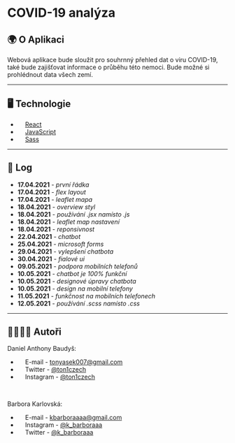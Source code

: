 # COVID-19 analýza

## 🌍 O Aplikaci

Webová aplikace bude sloužit pro souhrnný přehled dat o viru COVID-19, také bude zajišťovat informace o průběhu této nemoci. Bude možné si prohlédnout data všech zemí.

---

## 🖥️ Technologie

- <img src='https://external-content.duckduckgo.com/iu/?u=http%3A%2F%2Flogos-download.com%2Fwp-content%2Fuploads%2F2016%2F09%2FReact_logo_logotype_emblem.png&f=1&nofb=1' height="13"> [React](https://reactjs.org/)
- <img src='https://external-content.duckduckgo.com/iu/?u=https%3A%2F%2Fupload.wikimedia.org%2Fwikipedia%2Fcommons%2Fthumb%2F9%2F99%2FUnofficial_JavaScript_logo_2.svg%2F1200px-Unofficial_JavaScript_logo_2.svg.png&f=1&nofb=1' height="13"> [JavaScript](https://www.javascript.com/)
- <img src='https://external-content.duckduckgo.com/iu/?u=http%3A%2F%2Fvanseodesign.com%2Fblog%2Fwp-content%2Fuploads%2F2015%2F09%2Fsass-logo-2.png&f=1&nofb=1' height="13"> [Sass](https://sass-lang.com/)

---

## 📜 Log

- **17.04.2021** - _první řádka_
- **17.04.2021** - _flex layout_
- **17.04.2021** - _leaflet mapa_
- **18.04.2021** - _overview styl_
- **18.04.2021** - _používání .jsx namísto .js_
- **18.04.2021** - _leaflet map nastavení_
- **18.04.2021** - _reponsivnost_
- **22.04.2021** - _chatbot_
- **25.04.2021** - _microsoft forms_
- **29.04.2021** - _vylepšení chatbota_
- **30.04.2021** - _fialové ui_
- **09.05.2021** - _podpora mobilních telefonů_
- **10.05.2021** - _chatbot je 100% funkční_
- **10.05.2021** - _designové úpravy chatbota_
- **10.05.2021** - _design na mobilní telefony_
- **11.05.2021** - _funkčnost na mobilních telefonech_
- **12.05.2021** - _používání .scss namísto .css_

---

## 👩‍💻👨‍💻 Autoři

Daniel Anthony Baudyš:

- <img src='https://external-content.duckduckgo.com/iu/?u=https%3A%2F%2Fupload.wikimedia.org%2Fwikipedia%2Fcommons%2F4%2F4e%2FGmail_Icon.png&f=1&nofb=1' height='13'> E-mail - tonyasek007@gmail.com
- <img src='https://external-content.duckduckgo.com/iu/?u=https%3A%2F%2Fwebstockreview.net%2Fimages%2Ftwitter-icon-transparent-png-5.png&f=1&nofb=1' height='13'> Twitter - [@ton1czech](https://twitter.com/ton1czech)
- <img src='https://external-content.duckduckgo.com/iu/?u=https%3A%2F%2Fstatesborodowntown.com%2Fwp-content%2Fuploads%2F2016%2F01%2Finstagram-Logo-PNG-Transparent-Background-download.png&f=1&nofb=1' height='13'> Instagram - [@ton1czech](https://instagram.com/ton1czech)

<br />

Barbora Karlovská:

- <img src='https://external-content.duckduckgo.com/iu/?u=https%3A%2F%2Fupload.wikimedia.org%2Fwikipedia%2Fcommons%2F4%2F4e%2FGmail_Icon.png&f=1&nofb=1' height="13"> E-mail - kbarboraaaa@gmail.com
- <img src='https://external-content.duckduckgo.com/iu/?u=https%3A%2F%2Fstatesborodowntown.com%2Fwp-content%2Fuploads%2F2016%2F01%2Finstagram-Logo-PNG-Transparent-Background-download.png&f=1&nofb=1' height='13'> Instagram - [@k_barboraaa](https://instagram.com/k_barboraaa)
- <img src='https://external-content.duckduckgo.com/iu/?u=https%3A%2F%2Fwebstockreview.net%2Fimages%2Ftwitter-icon-transparent-png-5.png&f=1&nofb=1' height='13'> Twitter - [@k_barboraaa](https://twitter.com/k_barboraaa)
